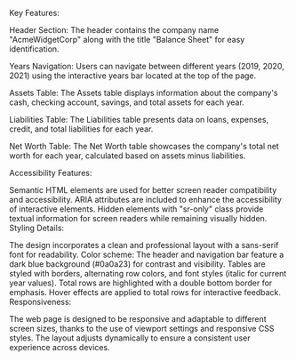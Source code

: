 Key Features:

Header Section: The header contains the company name "AcmeWidgetCorp" along with the title "Balance Sheet" for easy identification.

Years Navigation: Users can navigate between different years (2019, 2020, 2021) using the interactive years bar located at the top of the page.

Assets Table: The Assets table displays information about the company's cash, checking account, savings, and total assets for each year.

Liabilities Table: The Liabilities table presents data on loans, expenses, credit, and total liabilities for each year.

Net Worth Table: The Net Worth table showcases the company's total net worth for each year, calculated based on assets minus liabilities.

Accessibility Features:

Semantic HTML elements are used for better screen reader compatibility and accessibility.
ARIA attributes are included to enhance the accessibility of interactive elements.
Hidden elements with "sr-only" class provide textual information for screen readers while remaining visually hidden.
Styling Details:

The design incorporates a clean and professional layout with a sans-serif font for readability.
Color scheme: The header and navigation bar feature a dark blue background (#0a0a23) for contrast and visibility.
Tables are styled with borders, alternating row colors, and font styles (italic for current year values).
Total rows are highlighted with a double bottom border for emphasis.
Hover effects are applied to total rows for interactive feedback.
Responsiveness:

The web page is designed to be responsive and adaptable to different screen sizes, thanks to the use of viewport settings and responsive CSS styles.
The layout adjusts dynamically to ensure a consistent user experience across devices.

